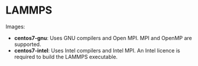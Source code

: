 # LAMMPS

Images:
* **centos7-gnu**: Uses GNU compilers and Open MPI. MPI and OpenMP are supported.
* **centos7-intel**: Uses Intel compilers and Intel MPI. An Intel licence is required to build the LAMMPS executable.
